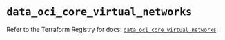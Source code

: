 # `data_oci_core_virtual_networks`

Refer to the Terraform Registry for docs: [`data_oci_core_virtual_networks`](https://registry.terraform.io/providers/hashicorp/oci/7.19.0/docs/data-sources/core_virtual_networks).
